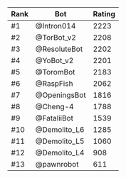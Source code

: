 Rank|Bot|Rating
---|---|---
#1|@Intron014|2223
#2|@TorBot_v2|2208
#3|@ResoluteBot|2202
#4|@YoBot_v2|2201
#5|@ToromBot|2183
#6|@RaspFish|2062
#7|@OpeningsBot|1816
#8|@Cheng-4|1788
#9|@FataliiBot|1539
#10|@Demolito_L6|1285
#11|@Demolito_L5|1060
#12|@Demolito_L4|908
#13|@pawnrobot|611
